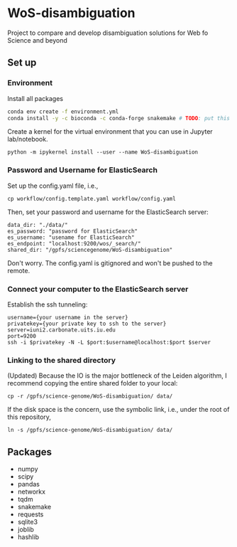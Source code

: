 # WoS-disambiguation
Project to compare and develop disambiguation solutions for Web fo Science and beyond

## Set up

### Environment

Install all packages

```bash
conda env create -f environment.yml
conda install -y -c bioconda -c conda-forge snakemake # TODO: put this into environement.yml 
```

Create a kernel for the virtual environment that you can use in Jupyter lab/notebook.

    python -m ipykernel install --user --name WoS-disambiguation

### Password and Username for ElasticSearch
Set up the config.yaml file, i.e., 
 
    cp workflow/config.template.yaml workflow/config.yaml

Then, set your password and username for the ElasticSearch server:

```
data_dir: "./data/"
es_password: "password for ElasticSearch"
es_username: "usename for ElasticSearch"
es_endpoint: "localhost:9200/wos/_search/"
shared_dir: "/gpfs/sciencegenome/WoS-disambiguation"
```

Don't worry. The config.yaml is gitignored and won't be pushed to the remote. 

### Connect your computer to the ElasticSearch server

Establish the ssh tunneling:

```
username={your username in the server}
privatekey={your private key to ssh to the server}
server=iuni2.carbonate.uits.iu.edu
port=9200
ssh -i $privatekey -N -L $port:$username@localhost:$port $server
```

### Linking to the shared directory

(Updated) Because the IO is the major bottleneck of the Leiden algorithm, I recommend copying the entire shared folder to your local:

```
cp -r /gpfs/science-genome/WoS-disambiguation/ data/
```

If the disk space is the concern, use the symbolic link, i.e., under the root of this repository,

```
ln -s /gpfs/science-genome/WoS-disambiguation/ data/
```



## Packages
- numpy
- scipy
- pandas
- networkx
- tqdm
- snakemake
- requests
- sqlite3
- joblib
- hashlib
